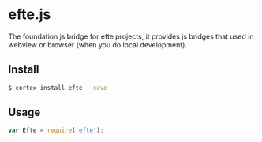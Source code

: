 # efte.js

The foundation js bridge for efte projects, it provides js bridges that used in webview or browser (when you do local development).

## Install

```bash
$ cortex install efte --save
```

## Usage

```js
var Efte = require('efte');
```
```test
```
